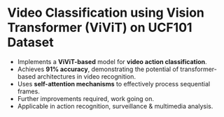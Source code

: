 # **Video Classification using Vision Transformer (ViViT) on UCF101 Dataset**  
  
- Implements a **ViViT-based** model for **video action classification**.  
- Achieves **91% accuracy**, demonstrating the potential of transformer-based architectures in video recognition.  
- Uses **self-attention mechanisms** to effectively process sequential frames.  
- Further improvements required, work going on.  
- Applicable in action recognition, surveillance & multimedia analysis.  
